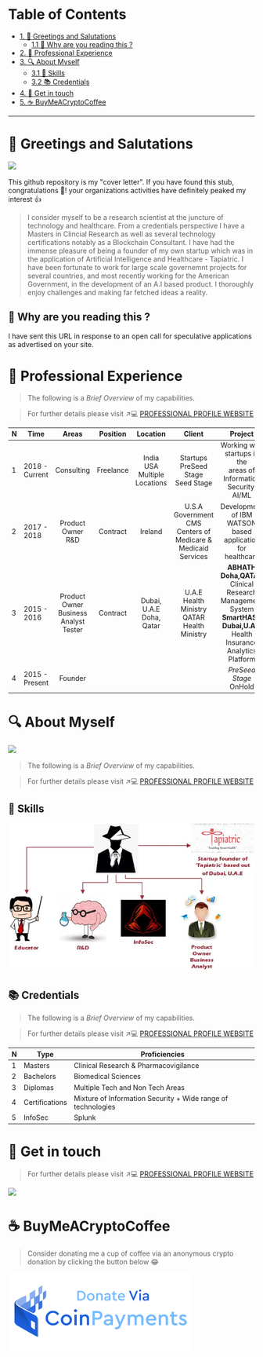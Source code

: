 # Table of Contents

- [1. 👋 Greetings and Salutations](#-greetings-and-salutations)
  * [1.1 👀 Why are you reading this ?](#-why-are-you-reading-this-)
- [2. 💼 Professional Experience](#-professional-experience)
- [3. 🔍 About Myself](#-about-myself)
  * [3.1 🥊 Skills](#-skills)
  * [3.2 📚 Credentials](#-credentials)
- [4. 🤝 Get in touch](#-get-in-touch)
- [5. ☕ BuyMeACryptoCoffee](#-buymeacryptocoffee)

---

# 👋 Greetings and Salutations 

[![](https://media.giphy.com/media/QYkX9IMHthYn0Y3pcG/giphy.gif)](http://sarfraz.xyz/)

This github repository is my "cover letter". If you have found this stub, congratulations 🥳!  your organizations activities have definitely peaked my interest 👍


> I consider myself to be a research scientist at the juncture of technology and healthcare. 
> From a credentials perspective I have a Masters in Clincial Research 
> as well as several technology certifications notably as a Blockchain Consultant. 
> I have had  the immense pleasure of being a  founder of my own startup which was in the 
> application of Artificial Intelligence and Healthcare - Tapiatric. 
> I have been fortunate to work for large scale governemnt projects for several countries, 
> and most recently working for the American Government, in the development of an A.I based product. 
> I thoroughly enjoy challenges and making far fetched ideas a reality. 



## 👀 Why are you reading this ?

I have sent this URL in response to an open call for speculative applications as advertised on your site. 

# 💼 Professional Experience 

> The following is a _Brief Overview_ of my capabilities.
 
> For further details please visit ↗️💻 [PROFESSIONAL PROFILE WEBSITE](http://www.sarfraz.xyz)

N | Time | Areas | Position | Location | Client | Project 
--- | --- | :---: | :---: | :---: | :---: | :---:
1 | 2018 - Current | Consulting | Freelance | India <br> USA <br> Multiple Locations | Startups <br> PreSeed Stage <br> Seed Stage |Working with startups in the <br> areas of <br> Information Security, AI/ML
2 | 2017 - 2018 | Product Owner <br> R&D | Contract | Ireland | U.S.A Government <br> CMS <br> Centers of Medicare & <br> Medicaid Services |Development of IBM WATSON based application for healthcare 
3 | 2015 - 2016 | Product Owner <br> Business Analyst <br> Tester | Contract |  Dubai, U.A.E <br> Doha, Qatar |U.A.E Health Ministry <br> QATAR Health Ministry  | **ABHATH Doha,QATAR** <br> Clinical Research <br> Management System <br> **SmartHASD Dubai,U.A.E** <br> Health Insurance <br> Analytics Platform| 
4 | 2015 - Present | Founder | | | | _PreSeed Stage_ <br> OnHold


# 🔍 About Myself

[![](https://media.giphy.com/media/NQSZ1MVGLKuGibvJzv/giphy.gif)](http://sarfraz.xyz/)

> The following is a _Brief Overview_ of my capabilities.
 
> For further details please visit ↗️💻 [PROFESSIONAL PROFILE WEBSITE](http://www.sarfraz.xyz)


## 🥊 Skills

[![](https://github.com/zarfraz/Engagementz/blob/main/skz.jpg)](http://sarfraz.xyz/)

## 📚 Credentials

> The following is a _Brief Overview_ of my capabilities.
 
> For further details please visit ↗️💻 [PROFESSIONAL PROFILE WEBSITE](http://www.sarfraz.xyz)

N | Type | Proficiencies
--- | --- | --- 
1 | Masters | Clinical Research & Pharmacovigilance
2 | Bachelors | Biomedical Sciences 
3 | Diplomas | Multiple Tech and Non Tech Areas
4 | Certifications | Mixture of Information Security + Wide range of technologies
5 | InfoSec | Splunk 

# 🤝 Get in touch 

> For further details please visit ↗️💻 [PROFESSIONAL PROFILE WEBSITE](http://www.sarfraz.xyz)

[![](https://media.giphy.com/media/VgeGEVTdwzZao/giphy.gif)](http://sarfraz.xyz/)

# ☕ BuyMeACryptoCoffee

> Consider donating me a cup of coffee via an anonymous crypto donation by clicking the button below 😂
> 
[![](https://github.com/zarfraz/Engagementz/blob/main/KK.png)](https://sites.google.com/view/cryptocoffee/)
